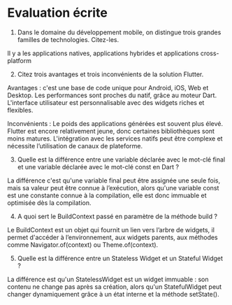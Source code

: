 # Evaluation écrite

1. Dans le domaine du développement mobile, on distingue trois grandes familles de technologies. Citez-les.

Il y a les applications natives, applications hybrides et applications cross-platform


2. Citez trois avantages et trois inconvénients de la solution Flutter.

Avantages :
c'est une base de code unique pour Android, iOS, Web et Desktop.
Les performances sont proches du natif, grâce au moteur Dart.
L'interface utilisateur est personnalisable avec des widgets riches et flexibles.

Inconvénients :
Le poids des applications générées est souvent plus élevé.
Flutter est encore relativement jeune, donc certaines bibliothèques sont moins matures.
L'intégration avec les services natifs peut être complexe et nécessite l’utilisation de canaux de plateforme.


3. Quelle est la différence entre une variable déclarée avec le mot-clé final et une variable déclarée avec le mot-clé const en Dart ?

La différence c'est qu'une variable final peut être assignée une seule fois, mais sa valeur peut être connue à l’exécution, alors qu'une variable const est une constante connue à la compilation, elle est donc immuable et optimisée dès la compilation.


4. A quoi sert le BuildContext passé en paramètre de la méthode build ?

Le BuildContext est un objet qui fournit un lien vers l’arbre de widgets, il permet d'accéder à l’environnement, aux widgets parents, aux méthodes comme Navigator.of(context) ou Theme.of(context).


5. Quelle est la différence entre un Stateless Widget et un Stateful Widget ?

La différence est qu'un StatelessWidget est un widget immuable : son contenu ne change pas après sa création, alors qu'un StatefulWidget peut changer dynamiquement grâce à un état interne et la méthode setState().